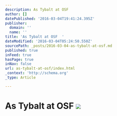 ```yaml
---
description: As Tybalt at OSF
author: []
datePublished: '2016-03-04T19:41:24.395Z'
publisher:
  domain: ''
  name: ''
title: 'As Tybalt at OSF  '
dateModified: '2016-03-04T05:24:50.550Z'
sourcePath: _posts/2016-03-04-as-tybalt-at-osf.md
published: true
inFeed: true
hasPage: true
inNav: false
url: as-tybalt-at-osf/index.html
_context: 'http://schema.org'
_type: Article

---
```

# As Tybalt at OSF ![](https://the-grid-user-content.s3-us-west-2.amazonaws.com/dd883949-edb8-4e03-83fc-724931aeac50.png)